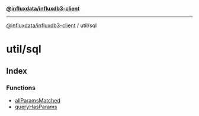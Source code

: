 [**@influxdata/influxdb3-client**](../../index.md)

***

[@influxdata/influxdb3-client](../../modules.md) / util/sql

# util/sql

## Index

### Functions

- [allParamsMatched](functions/allParamsMatched.md)
- [queryHasParams](functions/queryHasParams.md)
